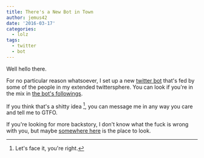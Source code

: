 ```yaml
---
title: There's a New Bot in Town
author: jemus42
date: '2016-03-17'
categories:
  - lolz
tags:
  - twitter
  - bot
---
```


Well hello there.

For no particular reason whatsoever, I set up a new [twitter bot](https://twitter.com/whatever_ebooks) that's fed by some of the people in my extended twittersphere. You can look if you're in the mix in [the bot's followings](https://twitter.com/whatever_ebooks/following).

If you think that's a shitty idea [^1], you can message me in any way you care and tell me to GTFO.

If you're looking for more backstory, I don't know what the fuck is wrong with you, but maybe [somewhere here](https://twitter.com/Jemus42/status/710368111367745537) is the place to look.

[^1]: Let's face it, you're right.
